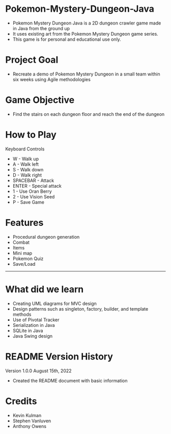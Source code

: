 # Pokemon-Mystery-Dungeon-Java
* Pokemon Mystery Dungeon Java is a 2D dungeon crawler game made in Java from the ground up
* It uses existing art from the Pokemon Mystery Dungeon game series.
* This game is for personal and educational use only.

# Project Goal
* Recreate a demo of Pokemon Mystery Dungeon in a small team within six weeks using Agile methodologies 

# Game Objective
* Find the stairs on each dungeon floor and reach the end of the dungeon

# How to Play
Keyboard Controls
* W - Walk up
* A - Walk left
* S - Walk down
* D - Walk right
* SPACEBAR - Attack
* ENTER - Special attack
* 1 - Use Oran Berry
* 2 - Use Vision Seed
* P - Save Game

# Features
* Procedural dungeon generation
* Combat 
* Items
* Mini map
* Pokemon Quiz
* Save/Load

***
# What did we learn
* Creating UML diagrams for MVC design
* Design patterns such as singleton, factory, builder, and template methods
* Use of Pivotal Tracker
* Serialization in Java
* SQLite in Java
* Java Swing design

# README Version History
Version 1.0.0 August 15th, 2022
* Created the README document with basic information

# Credits
* Kevin Kulman
* Stephen Vanluven
* Anthony Owens

